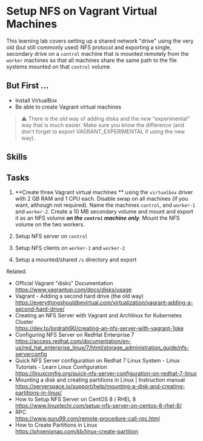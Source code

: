 # Setup NFS on Vagrant Virtual Machines

This learning lab covers setting up a shared network "drive" using the
very old (but still commonly used) NFS protocol and exporting a single,
secondary drive on a `control` machine that is mounted remotely from the
`worker` machines so that all machines share the same path to the file
systems mounted on that `control` volume.

## But First ...

* Install VirtualBox
* Be able to create Vagrant virtual machines

> ⚠️
> There is the *old* way of adding disks and the *new* "experimental"
way that is much easier. Make sure you know the difference (and don't
forget to export VAGRANT_EXPERIMENTAL if using the new way).

## Skills



## Tasks

1. **Create three Vagrant virtual machines ** using the `virtualbox`
   driver with 2 GB RAM and 1 CPU each. Disable swap on all machines (if
   you want, although not required). Name the machines `control`, and
   `worker-1` and `worker-2`. Create a 10 MB secondary volume and mount
   and export it as an NFS volume ***on the `control` machine only***. Mount the NFS volume on the two workers.

1. Setup NFS server on `control`

1. Setup NFS clients on `worker-1` and `worker-2`

1. Setup a mounted/shared `/s` directory and export

Related:

* Official Vagrant "disks" Documentation  
  <https://www.vagrantup.com/docs/disks/usage>
* Vagrant - Adding a second hard drive (the old way)  
  <https://everythingshouldbevirtual.com/virtualization/vagrant-adding-a-second-hard-drive/>
* Creating an NFS Server with Vagrant and Archlinux for Kubernetes Cluster  
  <https://dev.to/lordrahl90/creating-an-nfs-server-with-vagrant-1oke>
* Configuring NFS Server on RedHat Enterprise 7  
  <https://access.redhat.com/documentation/en-us/red_hat_enterprise_linux/7/html/storage_administration_guide/nfs-serverconfig>
* Quick NFS Server configuration on Redhat 7 Linux System - Linux Tutorials - Learn Linux Configuration  
  <https://linuxconfig.org/quick-nfs-server-configuration-on-redhat-7-linux>
* Mounting a disk and creating partitions in Linux \| Instruction manual  
  <https://serverspace.io/support/help/mounting-a-disk-and-creating-partitions-in-linux/>
* How to Setup NFS Server on CentOS 8 / RHEL 8  
  <https://www.linuxtechi.com/setup-nfs-server-on-centos-8-rhel-8/>
* RPC  
  <https://www.guru99.com/remote-procedure-call-rpc.html>
* How to Create Partitions in Linux  
  <https://phoenixnap.com/kb/linux-create-partition>
